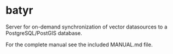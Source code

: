 # batyr

Server for on-demand synchronization of vector datasources to a PostgreSQL/PostGIS database.

For the complete manual see the included MANUAL.md file.
